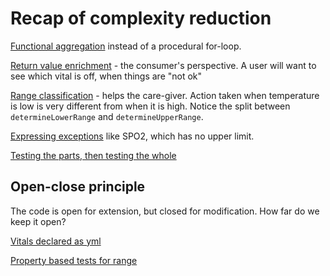 # Recap of complexity reduction

[Functional aggregation](https://github.com/code-craft-a1/simple-monitor-in-py-suryanshv23/blob/3539061e51edaaedc546fb2aa0ae9e7bdf9da800/monitor.py) instead of a procedural for-loop.

[Return value enrichment](https://github.com/code-craft-a1/simple-monitor-in-cpp-Tanyagarg702/blob/0fff7f256ad82738e1019586ed7e2409e8b07cec/monitor.cpp) - the consumer's perspective.
A user will want to see which vital is off, when things are "not ok"

[Range classification](https://github.com/code-craft-a1/simple-monitor-in-cpp-Shivsharma779/blob/deea5f6ab0d85a7d49d67dfd9d2c8c0e385228aa/monitor.cpp) - helps the care-giver.
Action taken when temperature is low is very different from when it is high. Notice the split between `determineLowerRange` and `determineUpperRange`.

[Expressing exceptions](https://github.com/code-craft-a1/simple-monitor-in-py-priyanja/blob/ccc5a53bad2fcd132c383dbb8caf79ae80359314/monitor.py) like SPO2, which has no upper limit.

[Testing the parts, then testing the whole](https://github.com/code-craft-a1/simple-monitor-in-py-priyanja/blob/ccc5a53bad2fcd132c383dbb8caf79ae80359314/monitor.test.py)

## Open-close principle

The code is open for extension, but closed for modification. How far do we keep it open?

[Vitals declared as yml](https://github.com/clean-code-craft-p-1/simple-monitor-in-cpp-art-pogorelov/blob/c0d771ad5924b8427a50daf496745c0cbebcc232/monitor/resource/config.yml)

[Property based tests for range](https://github.com/clean-code-craft-p-1/simple-monitor-in-cpp-art-pogorelov/blob/c0d771ad5924b8427a50daf496745c0cbebcc232/monitor/test/src/RangeTest.cpp)
